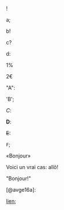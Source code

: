 !

a;

b!

c?

d:

1%

2€

"A":

'B';

*C*:

**D**:

~~E~~:

`F`;

«Bonjour»

Voici un vrai cas: allô!

"Bonjour!"

[@avge16a]:

[lien](https://example.com);
